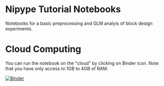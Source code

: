 # Nipype Tutorial Notebooks

Notebooks for a basic preprocessing and GLM analyis of block design experiments.

# Cloud Computing

You can run the notebook on the "cloud" by clicking on Binder icon. Note that you have only access to 1GB to 4GB of RAM.

[![Binder](https://mybinder.org/badge.svg)](https://mybinder.org/v2/gh/arash-ash/nipype_tutorial/master)
